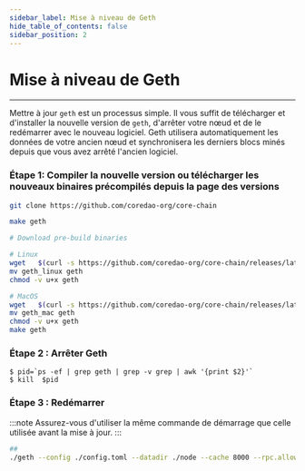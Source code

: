 ```yaml
---
sidebar_label: Mise à niveau de Geth
hide_table_of_contents: false
sidebar_position: 2
---
```


# Mise à niveau de Geth

---

Mettre à jour `geth` est un processus simple. Il vous suffit de télécharger et d'installer la nouvelle version de `geth`, d'arrêter votre nœud et de le redémarrer avec le nouveau logiciel. Geth utilisera automatiquement les données de votre ancien nœud et synchronisera les derniers blocs minés depuis que vous avez arrêté l'ancien logiciel.

### Étape 1: Compiler la nouvelle version ou télécharger les nouveaux binaires précompilés depuis la page des versions

```bash
git clone https://github.com/coredao-org/core-chain

make geth
```

```bash
# Download pre-build binaries

# Linux
wget   $(curl -s https://github.com/coredao-org/core-chain/releases/latest |grep browser_ |grep geth_linux |cut -d\" -f4)
mv geth_linux geth
chmod -v u+x geth

# MacOS
wget   $(curl -s https://github.com/coredao-org/core-chain/releases/latest |grep browser_ |grep geth_mac |cut -d\" -f4)
mv geth_mac geth
chmod -v u+x geth
make geth
```

### Étape 2 : Arrêter Geth

```
$ pid=`ps -ef | grep geth | grep -v grep | awk '{print $2}'`
$ kill  $pid
```

### Étape 3 : Redémarrer

:::note
Assurez-vous d'utiliser la même commande de démarrage que celle utilisée avant la mise à jour.
:::

```bash
##
./geth --config ./config.toml --datadir ./node --cache 8000 --rpc.allow-unprotected-txs --txlookuplimit 0
```